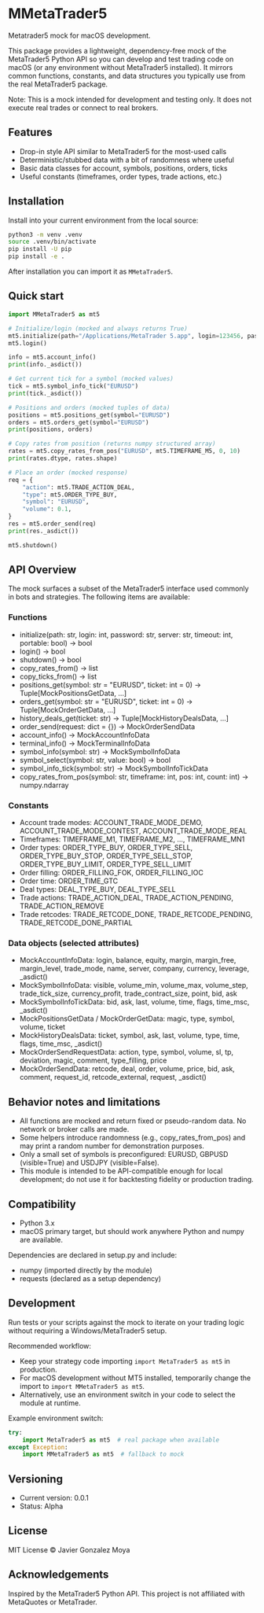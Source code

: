# MMetaTrader5

Metatrader5 mock for macOS development.

This package provides a lightweight, dependency-free mock of the MetaTrader5 Python API so you can develop and test trading code on macOS (or any environment without MetaTrader5 installed). It mirrors common functions, constants, and data structures you typically use from the real MetaTrader5 package.

Note: This is a mock intended for development and testing only. It does not execute real trades or connect to real brokers.


## Features

- Drop-in style API similar to MetaTrader5 for the most-used calls
- Deterministic/stubbed data with a bit of randomness where useful
- Basic data classes for account, symbols, positions, orders, ticks
- Useful constants (timeframes, order types, trade actions, etc.)


## Installation

Install into your current environment from the local source:

```bash
python3 -m venv .venv
source .venv/bin/activate
pip install -U pip
pip install -e .
```

After installation you can import it as `MMetaTrader5`.


## Quick start

```python
import MMetaTrader5 as mt5

# Initialize/login (mocked and always returns True)
mt5.initialize(path="/Applications/MetaTrader 5.app", login=123456, password="***", server="Mock-Server", timeout=5, portable=True)
mt5.login()

info = mt5.account_info()
print(info._asdict())

# Get current tick for a symbol (mocked values)
tick = mt5.symbol_info_tick("EURUSD")
print(tick._asdict())

# Positions and orders (mocked tuples of data)
positions = mt5.positions_get(symbol="EURUSD")
orders = mt5.orders_get(symbol="EURUSD")
print(positions, orders)

# Copy rates from position (returns numpy structured array)
rates = mt5.copy_rates_from_pos("EURUSD", mt5.TIMEFRAME_M5, 0, 10)
print(rates.dtype, rates.shape)

# Place an order (mocked response)
req = {
    "action": mt5.TRADE_ACTION_DEAL,
    "type": mt5.ORDER_TYPE_BUY,
    "symbol": "EURUSD",
    "volume": 0.1,
}
res = mt5.order_send(req)
print(res._asdict())

mt5.shutdown()
```


## API Overview

The mock surfaces a subset of the MetaTrader5 interface used commonly in bots and strategies. The following items are available:

### Functions
- initialize(path: str, login: int, password: str, server: str, timeout: int, portable: bool) -> bool
- login() -> bool
- shutdown() -> bool
- copy_rates_from() -> list
- copy_ticks_from() -> list
- positions_get(symbol: str = "EURUSD", ticket: int = 0) -> Tuple[MockPositionsGetData, ...]
- orders_get(symbol: str = "EURUSD", ticket: int = 0) -> Tuple[MockOrderGetData, ...]
- history_deals_get(ticket: str) -> Tuple[MockHistoryDealsData, ...]
- order_send(request: dict = {}) -> MockOrderSendData
- account_info() -> MockAccountInfoData
- terminal_info() -> MockTerminalInfoData
- symbol_info(symbol: str) -> MockSymbolInfoData
- symbol_select(symbol: str, value: bool) -> bool
- symbol_info_tick(symbol: str) -> MockSymbolInfoTickData
- copy_rates_from_pos(symbol: str, timeframe: int, pos: int, count: int) -> numpy.ndarray

### Constants
- Account trade modes: ACCOUNT_TRADE_MODE_DEMO, ACCOUNT_TRADE_MODE_CONTEST, ACCOUNT_TRADE_MODE_REAL
- Timeframes: TIMEFRAME_M1, TIMEFRAME_M2, ..., TIMEFRAME_MN1
- Order types: ORDER_TYPE_BUY, ORDER_TYPE_SELL, ORDER_TYPE_BUY_STOP, ORDER_TYPE_SELL_STOP, ORDER_TYPE_BUY_LIMIT, ORDER_TYPE_SELL_LIMIT
- Order filling: ORDER_FILLING_FOK, ORDER_FILLING_IOC
- Order time: ORDER_TIME_GTC
- Deal types: DEAL_TYPE_BUY, DEAL_TYPE_SELL
- Trade actions: TRADE_ACTION_DEAL, TRADE_ACTION_PENDING, TRADE_ACTION_REMOVE
- Trade retcodes: TRADE_RETCODE_DONE, TRADE_RETCODE_PENDING, TRADE_RETCODE_DONE_PARTIAL

### Data objects (selected attributes)
- MockAccountInfoData: login, balance, equity, margin, margin_free, margin_level, trade_mode, name, server, company, currency, leverage, _asdict()
- MockSymbolInfoData: visible, volume_min, volume_max, volume_step, trade_tick_size, currency_profit, trade_contract_size, point, bid, ask
- MockSymbolInfoTickData: bid, ask, last, volume, time, flags, time_msc, _asdict()
- MockPositionsGetData / MockOrderGetData: magic, type, symbol, volume, ticket
- MockHistoryDealsData: ticket, symbol, ask, last, volume, type, time, flags, time_msc, _asdict()
- MockOrderSendRequestData: action, type, symbol, volume, sl, tp, deviation, magic, comment, type_filling, price
- MockOrderSendData: retcode, deal, order, volume, price, bid, ask, comment, request_id, retcode_external, request, _asdict()


## Behavior notes and limitations

- All functions are mocked and return fixed or pseudo-random data. No network or broker calls are made.
- Some helpers introduce randomness (e.g., copy_rates_from_pos) and may print a random number for demonstration purposes.
- Only a small set of symbols is preconfigured: EURUSD, GBPUSD (visible=True) and USDJPY (visible=False).
- This module is intended to be API-compatible enough for local development; do not use it for backtesting fidelity or production trading.


## Compatibility

- Python 3.x
- macOS primary target, but should work anywhere Python and numpy are available.

Dependencies are declared in setup.py and include:
- numpy (imported directly by the module)
- requests (declared as a setup dependency)


## Development

Run tests or your scripts against the mock to iterate on your trading logic without requiring a Windows/MetaTrader5 setup.

Recommended workflow:
- Keep your strategy code importing `import MetaTrader5 as mt5` in production.
- For macOS development without MT5 installed, temporarily change the import to `import MMetaTrader5 as mt5`.
- Alternatively, use an environment switch in your code to select the module at runtime.

Example environment switch:

```python
try:
    import MetaTrader5 as mt5  # real package when available
except Exception:
    import MMetaTrader5 as mt5  # fallback to mock
```


## Versioning

- Current version: 0.0.1
- Status: Alpha


## License

MIT License © Javier Gonzalez Moya


## Acknowledgements

Inspired by the MetaTrader5 Python API. This project is not affiliated with MetaQuotes or MetaTrader.

